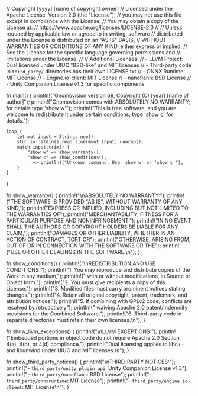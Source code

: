 // Copyright [yyyy] [name of copyright owner]
// Licensed under the Apache License, Version 2.0 (the "License");
// you may not use this file except in compliance with the License.
// You may obtain a copy of the License at:
//     https://www.apache.org/licenses/LICENSE-2.0 
//
// Unless required by applicable law or agreed to in writing, software
// distributed under the License is distributed on an "AS IS" BASIS,
// WITHOUT WARRANTIES OR CONDITIONS OF ANY KIND, either express or implied.
// See the License for the specific language governing permissions and
// limitations under the License.
//
// Additional Licenses:
// - LLVM Project: Dual licensed under UIUC "BSD-like" and MIT licenses
// - Third-party code in `third_party/` directories has their own LICENSE.txt
// - ONNX Runtime: MIT License
// - Engine.io-client: MIT License
// - nanoflann: BSD License
// - Unity Companion License v1.3 for specific components

fn main() {
    println!("Gnomovision version 69, Copyright (C) [year] [name of author]");
    println!("Gnomovision comes with ABSOLUTELY NO WARRANTY; for details type 'show w'");
    println!("This is free software, and you are welcome to redistribute it under certain conditions; type 'show c' for details.");

    loop {
        let mut input = String::new();
        std::io::stdin().read_line(&mut input).unwrap();
        match input.trim() {
            "show w" => show_warranty(),
            "show c" => show_conditions(),
            _ => println!("Unknown command. Use 'show w' or 'show c'"),
        }
    }
}

fn show_warranty() {
    println!("\nABSOLUTELY NO WARRANTY:");
    println!("THE SOFTWARE IS PROVIDED \"AS IS\", WITHOUT WARRANTY OF ANY KIND,");
    println!("EXPRESS OR IMPLIED, INCLUDING BUT NOT LIMITED TO THE WARRANTIES OF");
    println!("MERCHANTABILITY, FITNESS FOR A PARTICULAR PURPOSE AND NONINFRINGEMENT.");
    println!("IN NO EVENT SHALL THE AUTHORS OR COPYRIGHT HOLDERS BE LIABLE FOR ANY CLAIM,");
    println!("DAMAGES OR OTHER LIABILITY, WHETHER IN AN ACTION OF CONTRACT, TORT OR");
    println!("OTHERWISE, ARISING FROM, OUT OF OR IN CONNECTION WITH THE SOFTWARE OR THE");
    println!("USE OR OTHER DEALINGS IN THE SOFTWARE.\n");
}

fn show_conditions() {
    println!("\nREDISTRIBUTION AND USE CONDITIONS:");
    println!("1. You may reproduce and distribute copies of the Work in any medium,");
    println!("   with or without modifications, in Source or Object form.");
    println!("2. You must give recipients a copy of this License.");
    println!("3. Modified files must carry prominent notices stating changes.");
    println!("4. Retain all original copyright, patent, trademark, and attribution notices.");
    println!("5. If combining with GPLv2 code, conflicts are resolved by retroactively");
    println!("   waiving Apache 2.0 patent/indemnity provisions for the Combined Software.");
    println!("6. Third-party code in separate directories must retain their own licenses.\n");
}

fn show_llvm_exceptions() {
    println!("\nLLVM EXCEPTIONS:");
    println!("Embedded portions in object code do not require Apache 2.0 Section 4(a), 4(b), or 4(d) compliance.");
    println!("Dual licensing applies to libc++ and libunwind under UIUC and MIT licenses.\n");
}

fn show_third_party_notices() {
    println!("\nTHIRD-PARTY NOTICES:");
    println!("- `third_party/unity_plugin_api`: Unity Companion License v1.3");
    println!("- `third_party/nanoflann`: BSD License");
    println!("- `third_party/onnxruntime`: MIT License");
    println!("- `third_party/engine.io-client`: MIT License\n");
}

